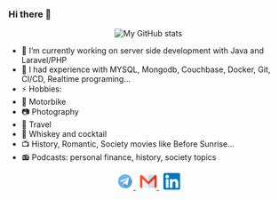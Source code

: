 ### Hi there 👋
<p align="center">
  <img alt="My GitHub stats" src="https://github-readme-stats.vercel.app/api?username=hoangcongst&show_icons=true&theme=nord" />
</p>

- 🔭 I’m currently working on server side development with Java and Laravel/PHP
- 👯 I had experience with MYSQL, Mongodb, Couchbase, Docker, Git, CI/CD, Realtime programing...
- ⚡ Hobbies: 
- 🛵 Motorbike
- 📷 Photography 
- 🥾 Travel 
- 🥃 Whiskey and cocktail
- 📺 History, Romantic, Society movies like Before Sunrise...
- 📻 Podcasts: personal finance, history, society topics

<p align="center">
  <a href="https://t.me/conght" target="_blank">
    <img alt="Skype me" src="telegram.png" width="30" />
  </a>
  <span>&nbsp;</span>
  <a href="mailto:hoangcongst@gmail.com" target="_blank">
    <img alt="Email me" src="gmail.png" width="30" />
  </a>
  <span>&nbsp;</span>
  <a href="https://www.linkedin.com/in/hoangthanhcong" target="_blank">
    <img alt="My LinkedIn" src="linkedin.png" width="30" />
  </a>
</p>
